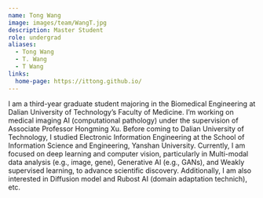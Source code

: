 ```yaml
---
name: Tong Wang
image: images/team/WangT.jpg
description: Master Student
role: undergrad
aliases:
  - Tong Wang
  - T. Wang
  - T Wang
links:
  home-page: https://ittong.github.io/
---
```


I am a third-year graduate student majoring in the Biomedical Engineering at Dalian University of Technology’s Faculty of Medicine. I’m working on medical imaging AI (computational pathology) under the supervision of Associate Professor Hongming Xu. Before coming to Dalian University of Technology, I studied Electronic Information Engineering at the School of Information Science and Engineering, Yanshan University. Currently, I am focused on deep learning and computer vision, particularly in Multi-modal data analysis (e.g., image, gene), Generative AI (e.g., GANs), and Weakly supervised learning, to advance scientific discovery. Additionally, I am also interested in Diffusion model and Rubost AI (domain adaptation technich), etc.